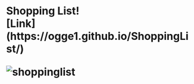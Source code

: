 <h1>Shopping List!</h!>
<br/>
[Link](https://ogge1.github.io/ShoppingList/)

![shoppinglist](https://user-images.githubusercontent.com/54440137/111428467-d136b680-86f7-11eb-9b34-eab223c0d1e9.png)

